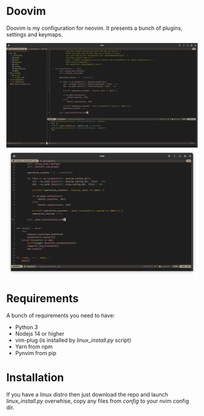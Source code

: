 # Doovim

Doovim is my configuration for neovim. It presents a bunch of plugins, settings and keymaps.

![no image](https://raw.githubusercontent.com/doopath/doovim/master/screenshots/preview2.png)
![no image](https://raw.githubusercontent.com/doopath/doovim/master/screenshots/preview1.png)

# Requirements
A bunch of requirements you need to have:
- Python 3
- Nodejs 14 or higher
- vim-plug (is installed by _linux_install.py_ script)
- Yarn from npm
- Pynvim from pip

# Installation
If you have a linux distro then just download the repo and launch _linux_install.py_ overwhise, copy any files from _config_ to your nvim config dir.
